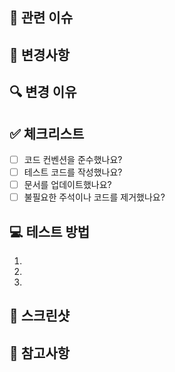 ## 🔗 관련 이슈
<!-- 관련된 이슈 번호를 작성해주세요 -->

## 📝 변경사항
<!-- 주요 변경사항을 간단히 설명해주세요 -->

## 🔍 변경 이유
<!-- 이 변경이 필요한 이유를 설명해주세요 -->

## ✅ 체크리스트
<!-- PR 전 확인해야 할 사항들입니다 -->
- [ ] 코드 컨벤션을 준수했나요?
- [ ] 테스트 코드를 작성했나요?
- [ ] 문서를 업데이트했나요?
- [ ] 불필요한 주석이나 코드를 제거했나요?

## 💻 테스트 방법
<!-- 테스트 방법을 설명해주세요 -->
1.
2.
3.

## 📸 스크린샷
<!-- UI 변경사항이 있다면 스크린샷을 첨부해주세요 -->

## 📌 참고사항
<!-- 기타 참고할 만한 내용을 작성해주세요 -->


